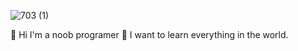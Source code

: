 ![703 (1)](https://user-images.githubusercontent.com/48349849/175791194-23f7bc60-6add-4b22-a3f2-c9799dd8fad8.png)

👋 Hi I'm  a noob programer
📃 I want to learn everything in the world.
